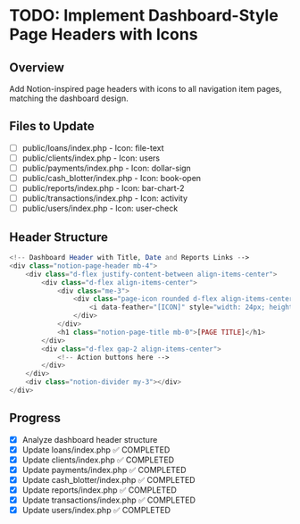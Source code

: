 # TODO: Implement Dashboard-Style Page Headers with Icons

## Overview
Add Notion-inspired page headers with icons to all navigation item pages, matching the dashboard design.

## Files to Update

- [ ] public/loans/index.php - Icon: file-text
- [ ] public/clients/index.php - Icon: users
- [ ] public/payments/index.php - Icon: dollar-sign
- [ ] public/cash_blotter/index.php - Icon: book-open
- [ ] public/reports/index.php - Icon: bar-chart-2
- [ ] public/transactions/index.php - Icon: activity
- [ ] public/users/index.php - Icon: user-check

## Header Structure
```php
<!-- Dashboard Header with Title, Date and Reports Links -->
<div class="notion-page-header mb-4">
    <div class="d-flex justify-content-between align-items-center">
        <div class="d-flex align-items-center">
            <div class="me-3">
                <div class="page-icon rounded d-flex align-items-center justify-content-center" style="width: 50px; height: 50px; background-color: #f0f4fd;">
                    <i data-feather="[ICON]" style="width: 24px; height: 24px; color:rgb(0, 0, 0);"></i>
                </div>
            </div>
            <h1 class="notion-page-title mb-0">[PAGE TITLE]</h1>
        </div>
        <div class="d-flex gap-2 align-items-center">
            <!-- Action buttons here -->
        </div>
    </div>
    <div class="notion-divider my-3"></div>
</div>
```

## Progress
- [x] Analyze dashboard header structure
- [x] Update loans/index.php ✅ COMPLETED
- [x] Update clients/index.php ✅ COMPLETED
- [x] Update payments/index.php ✅ COMPLETED
- [x] Update cash_blotter/index.php ✅ COMPLETED
- [x] Update reports/index.php ✅ COMPLETED
- [x] Update transactions/index.php ✅ COMPLETED
- [x] Update users/index.php ✅ COMPLETED
